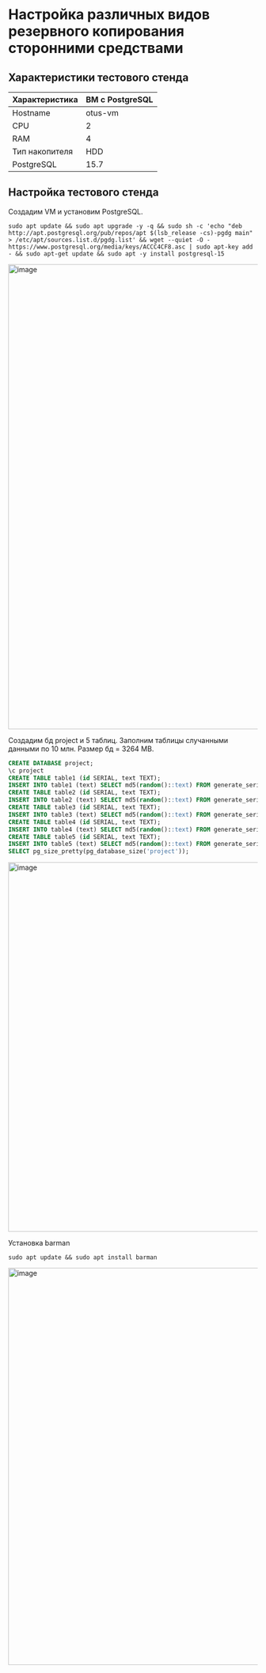 # Настройка различных видов резервного копирования сторонними средствами

## Характеристики тестового стенда

|Характеристика|ВМ с PostgreSQL|
|--------------|---------------|
|Hostname|	otus-vm|
|CPU|   2|
|RAM| 4|
|Тип накопителя|	HDD|
|PostgreSQL| 	15.7|

## Настройка тестового стенда

Создадим VM и установим PostgreSQL.

```
sudo apt update && sudo apt upgrade -y -q && sudo sh -c 'echo "deb http://apt.postgresql.org/pub/repos/apt $(lsb_release -cs)-pgdg main" > /etc/apt/sources.list.d/pgdg.list' && wget --quiet -O - https://www.postgresql.org/media/keys/ACCC4CF8.asc | sudo apt-key add - && sudo apt-get update && sudo apt -y install postgresql-15
```

<img width="940" alt="image" src="https://github.com/Ayna5/otus_postgres/assets/42717899/fdca9c55-5351-496f-b594-4c0f272c5f71">

Создадим бд project и 5 таблиц. Заполним таблицы случанными данными по 10 млн. Размер бд = 3264 MB.
```sql
CREATE DATABASE project;
\c project
CREATE TABLE table1 (id SERIAL, text TEXT);
INSERT INTO table1 (text) SELECT md5(random()::text) FROM generate_series(1, 10000000);
CREATE TABLE table2 (id SERIAL, text TEXT);
INSERT INTO table2 (text) SELECT md5(random()::text) FROM generate_series(1, 10000000);
CREATE TABLE table3 (id SERIAL, text TEXT);
INSERT INTO table3 (text) SELECT md5(random()::text) FROM generate_series(1, 10000000);
CREATE TABLE table4 (id SERIAL, text TEXT);
INSERT INTO table4 (text) SELECT md5(random()::text) FROM generate_series(1, 10000000);
CREATE TABLE table5 (id SERIAL, text TEXT);
INSERT INTO table5 (text) SELECT md5(random()::text) FROM generate_series(1, 10000000);
SELECT pg_size_pretty(pg_database_size('project'));
```

<img width="747" alt="image" src="https://github.com/Ayna5/otus_postgres/assets/42717899/a02feb88-3d9c-4509-a3e7-e8663835f7d1">

Установка barman
```
sudo apt update && sudo apt install barman
```

<img width="803" alt="image" src="https://github.com/Ayna5/otus_postgres/assets/42717899/099d9726-45f7-424e-bab5-6d80d0f28e04">
